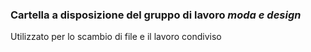### Cartella a disposizione del gruppo di lavoro _moda e design_

Utilizzato per lo scambio di file e il lavoro condiviso

